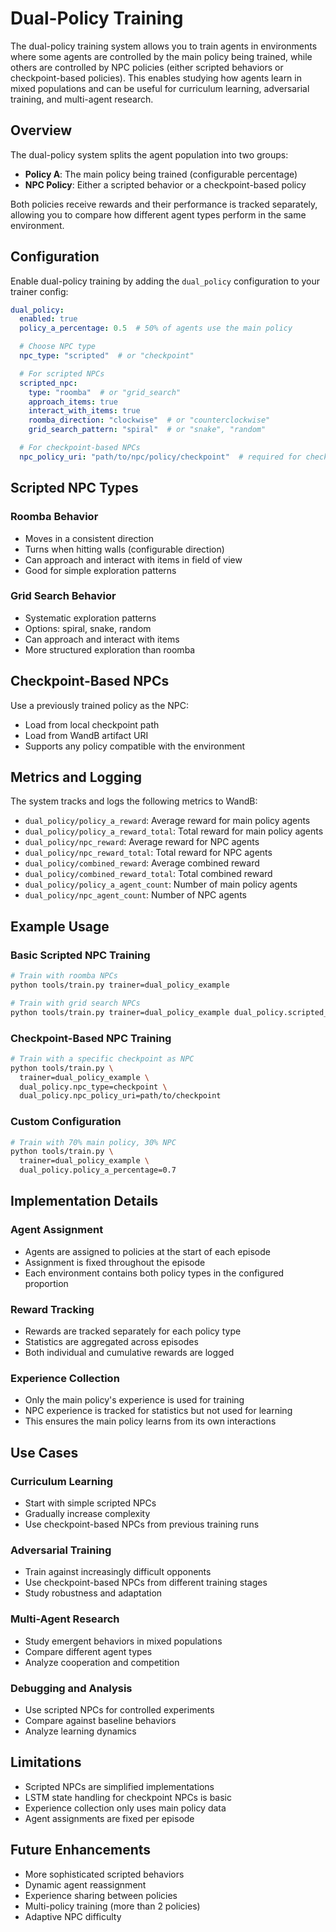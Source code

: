 # Dual-Policy Training

The dual-policy training system allows you to train agents in environments where some agents are controlled by the main policy being trained, while others are controlled by NPC policies (either scripted behaviors or checkpoint-based policies). This enables studying how agents learn in mixed populations and can be useful for curriculum learning, adversarial training, and multi-agent research.

## Overview

The dual-policy system splits the agent population into two groups:
- **Policy A**: The main policy being trained (configurable percentage)
- **NPC Policy**: Either a scripted behavior or a checkpoint-based policy

Both policies receive rewards and their performance is tracked separately, allowing you to compare how different agent types perform in the same environment.

## Configuration

Enable dual-policy training by adding the `dual_policy` configuration to your trainer config:

```yaml
dual_policy:
  enabled: true
  policy_a_percentage: 0.5  # 50% of agents use the main policy

  # Choose NPC type
  npc_type: "scripted"  # or "checkpoint"

  # For scripted NPCs
  scripted_npc:
    type: "roomba"  # or "grid_search"
    approach_items: true
    interact_with_items: true
    roomba_direction: "clockwise"  # or "counterclockwise"
    grid_search_pattern: "spiral"  # or "snake", "random"

  # For checkpoint-based NPCs
  npc_policy_uri: "path/to/npc/policy/checkpoint"  # required for checkpoint type
```

## Scripted NPC Types

### Roomba Behavior
- Moves in a consistent direction
- Turns when hitting walls (configurable direction)
- Can approach and interact with items in field of view
- Good for simple exploration patterns

### Grid Search Behavior
- Systematic exploration patterns
- Options: spiral, snake, random
- Can approach and interact with items
- More structured exploration than roomba

## Checkpoint-Based NPCs

Use a previously trained policy as the NPC:
- Load from local checkpoint path
- Load from WandB artifact URI
- Supports any policy compatible with the environment

## Metrics and Logging

The system tracks and logs the following metrics to WandB:

- `dual_policy/policy_a_reward`: Average reward for main policy agents
- `dual_policy/policy_a_reward_total`: Total reward for main policy agents
- `dual_policy/npc_reward`: Average reward for NPC agents
- `dual_policy/npc_reward_total`: Total reward for NPC agents
- `dual_policy/combined_reward`: Average combined reward
- `dual_policy/combined_reward_total`: Total combined reward
- `dual_policy/policy_a_agent_count`: Number of main policy agents
- `dual_policy/npc_agent_count`: Number of NPC agents

## Example Usage

### Basic Scripted NPC Training

```bash
# Train with roomba NPCs
python tools/train.py trainer=dual_policy_example

# Train with grid search NPCs
python tools/train.py trainer=dual_policy_example dual_policy.scripted_npc.type=grid_search
```

### Checkpoint-Based NPC Training

```bash
# Train with a specific checkpoint as NPC
python tools/train.py \
  trainer=dual_policy_example \
  dual_policy.npc_type=checkpoint \
  dual_policy.npc_policy_uri=path/to/checkpoint
```

### Custom Configuration

```bash
# Train with 70% main policy, 30% NPC
python tools/train.py \
  trainer=dual_policy_example \
  dual_policy.policy_a_percentage=0.7
```

## Implementation Details

### Agent Assignment
- Agents are assigned to policies at the start of each episode
- Assignment is fixed throughout the episode
- Each environment contains both policy types in the configured proportion

### Reward Tracking
- Rewards are tracked separately for each policy type
- Statistics are aggregated across episodes
- Both individual and cumulative rewards are logged

### Experience Collection
- Only the main policy's experience is used for training
- NPC experience is tracked for statistics but not used for learning
- This ensures the main policy learns from its own interactions

## Use Cases

### Curriculum Learning
- Start with simple scripted NPCs
- Gradually increase complexity
- Use checkpoint-based NPCs from previous training runs

### Adversarial Training
- Train against increasingly difficult opponents
- Use checkpoint-based NPCs from different training stages
- Study robustness and adaptation

### Multi-Agent Research
- Study emergent behaviors in mixed populations
- Compare different agent types
- Analyze cooperation and competition

### Debugging and Analysis
- Use scripted NPCs for controlled experiments
- Compare against baseline behaviors
- Analyze learning dynamics

## Limitations

- Scripted NPCs are simplified implementations
- LSTM state handling for checkpoint NPCs is basic
- Experience collection only uses main policy data
- Agent assignments are fixed per episode

## Future Enhancements

- More sophisticated scripted behaviors
- Dynamic agent reassignment
- Experience sharing between policies
- Multi-policy training (more than 2 policies)
- Adaptive NPC difficulty
